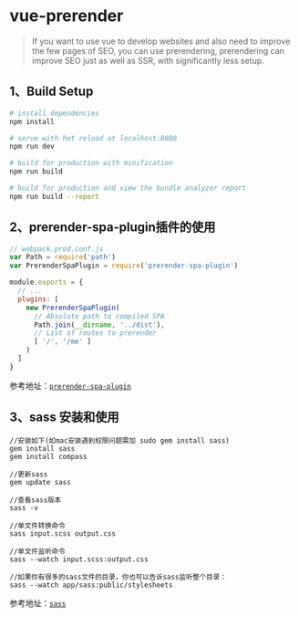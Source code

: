 # vue-prerender

> If you want to use vue to develop websites and also need to improve the few pages of SEO, you can use prerendering, prerendering can improve SEO just as well as SSR, with significantly less setup.

## 1、Build Setup

``` bash
# install dependencies
npm install

# serve with hot reload at localhost:8080
npm run dev

# build for production with minification
npm run build

# build for production and view the bundle analyzer report
npm run build --report
```
## 2、prerender-spa-plugin插件的使用
``` js
// webpack.prod.conf.js
var Path = require('path')
var PrerenderSpaPlugin = require('prerender-spa-plugin')

module.exports = {
  // ...
  plugins: [
    new PrerenderSpaPlugin(
      // Absolute path to compiled SPA
      Path.join(__dirname, '../dist'),
      // List of routes to prerender
      [ '/', '/me' ]
    )
  ]
}
```
参考地址：[`prerender-spa-plugin`](https://github.com/chrisvfritz/prerender-spa-plugin)
## 3、sass 安装和使用
```
//安装如下(如mac安装遇到权限问题需加 sudo gem install sass)
gem install sass
gem install compass

//更新sass
gem update sass

//查看sass版本
sass -v

//单文件转换命令
sass input.scss output.css

//单文件监听命令
sass --watch input.scss:output.css

//如果你有很多的sass文件的目录，你也可以告诉sass监听整个目录：
sass --watch app/sass:public/stylesheets
```
参考地址：[`sass`](https://www.sass.hk/install/)